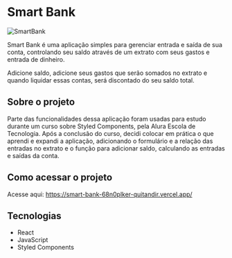 # Smart Bank
![SmartBank](https://github.com/Quitandir/SmartBank/assets/109114941/1e4be977-1327-4f2f-8fc2-a15ba841c821)

Smart Bank é uma aplicação simples para gerenciar entrada e saída de sua conta, controlando seu saldo através de um extrato com seus gastos e entrada de dinheiro. 

Adicione saldo, adicione seus gastos que serão somados no extrato e quando liquidar essas contas, será discontado do seu saldo total.

## Sobre o projeto

Parte das funcionalidades dessa aplicação foram usadas para estudo durante um curso sobre Styled Components, pela Alura Escola de Tecnologia. Após a conclusão do curso, decidi colocar em prática o que aprendi e expandi a aplicação, adicionando o formulário e a relação das entradas no extrato e o função para adicionar saldo, calculando as entradas e saídas da conta.

## Como acessar o projeto

Acesse aqui: https://smart-bank-68n0plker-quitandir.vercel.app/

## Tecnologias

- React
- JavaScript
- Styled Components
